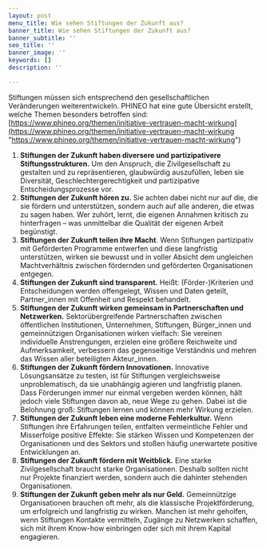 ```yaml
---
layout: post
menu_title: Wie sehen Stiftungen der Zukunft aus?
banner_title: Wie sehen Stiftungen der Zukunft aus?
banner_subtitle: ''
seo_title: ''
banner_image: ''
keywords: []
description: ''

---
```

Stiftungen müssen sich entsprechend den gesellschaftlichen Veränderungen weiterentwickeln. PHINEO hat eine gute Übersicht erstellt, welche Themen besonders betroffen sind:  
[https://www.phineo.org/themen/initiative-vertrauen-macht-wirkung](https://www.phineo.org/themen/initiative-vertrauen-macht-wirkung "https://www.phineo.org/themen/initiative-vertrauen-macht-wirkung")

1. **Stiftungen der Zukunft haben diversere und partizipativere Stiftungsstrukturen.** Um den Anspruch, die Zivilgesellschaft zu gestalten und zu repräsentieren, glaubwürdig auszufüllen, leben sie Diversität, Geschlechtergerechtigkeit und partizipative Entscheidungsprozesse vor.
2. **Stiftungen der Zukunft hören zu.** Sie achten dabei nicht nur auf die, die sie fördern und unterstützen, sondern auch auf alle anderen, die etwas zu sagen haben. Wer zuhört, lernt, die eigenen Annahmen kritisch zu hinterfragen – was unmittelbar die Qualität der eigenen Arbeit begünstigt.
3. **Stiftungen der Zukunft teilen ihre Macht**. Wenn Stiftungen partizipativ mit Geförderten Programme entwerfen und diese langfristig unterstützen, wirken sie bewusst und in voller Absicht dem ungleichen Machtverhältnis zwischen fördernden und geförderten Organisationen entgegen.
4. **Stiftungen der Zukunft sind transparent.** Heißt: (Förder-)Kriterien und Entscheidungen werden offengelegt, Wissen und Daten geteilt, Partner_innen mit Offenheit und Respekt behandelt.
5. **Stiftungen der Zukunft wirken gemeinsam in Partnerschaften und Netzwerken.** Sektorübergreifende Partnerschaften zwischen öffentlichen Institutionen, Unternehmen, Stiftungen, Bürger_innen und gemeinnützigen Organisationen wirken vielfach: Sie vereinen individuelle Anstrengungen, erzielen eine größere Reichweite und Aufmerksamkeit, verbessern das gegenseitige Verständnis und mehren das Wissen aller beteiligten Akteur_innen.
6. **Stiftungen der Zukunft fördern Innovationen.** Innovative Lösungsansätze zu testen, ist für Stiftungen vergleichsweise unproblematisch, da sie unabhängig agieren und langfristig planen. Dass Förderungen immer nur einmal vergeben werden können, hält jedoch viele Stiftungen davon ab, neue Wege zu gehen. Dabei ist die Belohnung groß: Stiftungen lernen und können mehr Wirkung erzielen.
7. **Stiftungen der Zukunft leben eine moderne Fehlerkultur.** Wenn Stiftungen ihre Erfahrungen teilen, entfalten vermeintliche Fehler und Misserfolge positive Effekte: Sie stärken Wissen und Kompetenzen der Organisationen und des Sektors und stoßen häufig unerwartete positive Entwicklungen an.
8. **Stiftungen der Zukunft fördern mit Weitblick.** Eine starke Zivilgesellschaft braucht starke Organisationen. Deshalb sollten nicht nur Projekte finanziert werden, sondern auch die dahinter stehenden Organisationen.
9. **Stiftungen der Zukunft geben mehr als nur Geld.** Gemeinnützige Organisationen brauchen oft mehr, als die klassische Projektförderung, um erfolgreich und langfristig zu wirken. Manchen ist mehr geholfen, wenn Stiftungen Kontakte vermitteln, Zugänge zu Netzwerken schaffen, sich mit ihrem Know-how einbringen oder sich mit ihrem Kapital engagieren.